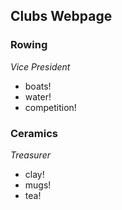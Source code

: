 ## Clubs Webpage

### Rowing
*Vice President*
- boats!
- water!
- competition!

### Ceramics
*Treasurer*
- clay!
- mugs!
- tea!
